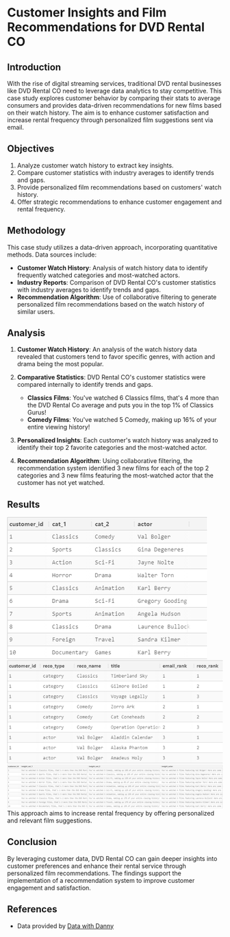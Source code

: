 # Customer Insights and Film Recommendations for DVD Rental CO

## Introduction
With the rise of digital streaming services, traditional DVD rental businesses like DVD Rental CO need to leverage data analytics to stay competitive. This case study explores customer behavior by comparing their stats to average consumers and provides data-driven recommendations for new films based on their watch history. The aim is to enhance customer satisfaction and increase rental frequency through personalized film suggestions sent via email.

## Objectives
1. Analyze customer watch history to extract key insights.
2. Compare customer statistics with industry averages to identify trends and gaps.
3. Provide personalized film recommendations based on customers' watch history.
4. Offer strategic recommendations to enhance customer engagement and rental frequency.

## Methodology
This case study utilizes a data-driven approach, incorporating quantitative methods. Data sources include:
- **Customer Watch History**: Analysis of watch history data to identify frequently watched categories and most-watched actors.
- **Industry Reports**: Comparison of DVD Rental CO's customer statistics with industry averages to identify trends and gaps.
- **Recommendation Algorithm**: Use of collaborative filtering to generate personalized film recommendations based on the watch history of similar users.

## Analysis

1. **Customer Watch History**: An analysis of the watch history data revealed that customers tend to favor specific genres, with action and drama being the most popular.

2. **Comparative Statistics**: DVD Rental CO's customer statistics were compared internally to identify trends and gaps.

   - **Classics Films**: You've watched 6 Classics films, that's 4 more than the DVD Rental Co average and puts you in the top 1% of Classics Gurus!
   - **Comedy Films**: You've watched 5 Comedy, making up 16% of your entire viewing history!

3. **Personalized Insights**: Each customer's watch history was analyzed to identify their top 2 favorite categories and the most-watched actor.

4. **Recommendation Algorithm**: Using collaborative filtering, the recommendation system identified 3 new films for each of the top 2 categories and 3 new films featuring the most-watched actor that the customer has not yet watched.

## Results
![Customers Insights](marketing_results/top_category_and_actor_result.png)
![Customers Insights](marketing_results/long_form_recommendations_result.png)
![Customers Insights](marketing_results/all_insights_result.png)
This approach aims to increase rental frequency by offering personalized and relevant film suggestions.

## Conclusion
By leveraging customer data, DVD Rental CO can gain deeper insights into customer preferences and enhance their rental service through personalized film recommendations. The findings support the implementation of a recommendation system to improve customer engagement and satisfaction.

## References
- Data provided by [Data with Danny](https://datawithdanny.com)
